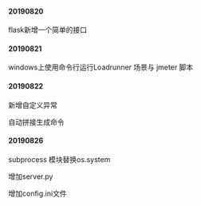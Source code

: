 #### 20190820
flask新增一个简单的接口

#### 20190821
windows上使用命令行运行Loadrunner 场景与 jmeter 脚本

#### 20190822
新增自定义异常

自动拼接生成命令

#### 20190826
subprocess 模块替换os.system

增加server.py

增加config.ini文件